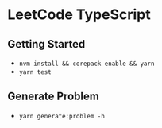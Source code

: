 # LeetCode TypeScript

## Getting Started

-   `nvm install && corepack enable && yarn`
-   `yarn test`

## Generate Problem

-   `yarn generate:problem -h`
